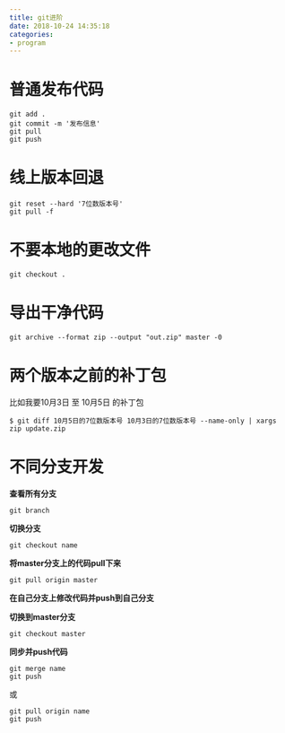 ```yaml
---
title: git进阶
date: 2018-10-24 14:35:18
categories: 
- program
---
```


# 普通发布代码

```
git add .
git commit -m '发布信息'
git pull
git push
```

# 线上版本回退

```
git reset --hard '7位数版本号'
git pull -f
```

# 不要本地的更改文件

```
git checkout .
```

# 导出干净代码

`git archive --format zip --output "out.zip" master -0`

# 两个版本之前的补丁包

比如我要10月3日 至 10月5日 的补丁包

`$ git diff 10月5日的7位数版本号 10月3日的7位数版本号 --name-only | xargs zip update.zip`

# 不同分支开发

**查看所有分支**
```
git branch
```

**切换分支**
```
git checkout name
```

**将master分支上的代码pull下来**
```
git pull origin master
```

**在自己分支上修改代码并push到自己分支**

**切换到master分支**
```
git checkout master
```

**同步并push代码**
```
git merge name
git push
```
或
```
git pull origin name
git push
```
